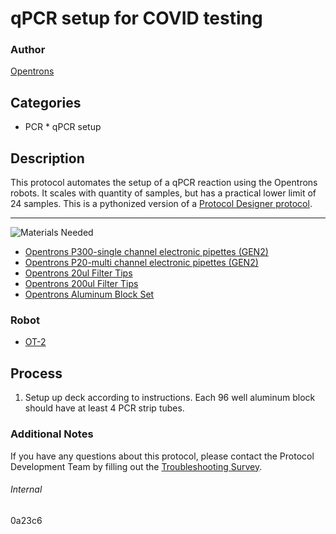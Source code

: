 # qPCR setup for COVID testing

### Author
[Opentrons](https://opentrons.com/)

## Categories
* PCR
        * qPCR setup

## Description
This protocol automates the setup of a qPCR reaction using the Opentrons robots. It scales with quantity of samples, but has a practical lower limit of 24 samples. This is a pythonized version of a [Protocol Designer protocol](https://s3.amazonaws.com/pf-upload-01/u-4256/0/2020-09-21/tm23shu/Full%20PCR%20Plate%20with%20Master%20Mix%20.json).

---
![Materials Needed](https://s3.amazonaws.com/opentrons-protocol-library-website/custom-README-images/001-General+Headings/materials.png)

* [Opentrons P300-single channel electronic pipettes (GEN2)](https://shop.opentrons.com/collections/ot-2-robot/products/single-channel-electronic-pipette?variant=5984549109789)
* [Opentrons P20-multi channel electronic pipettes (GEN2)](https://shop.opentrons.com/collections/ot-2-robot/products/8-channel-electronic-pipette)
* [Opentrons 20ul Filter Tips](https://shop.opentrons.com/collections/opentrons-tips/products/opentrons-20ul-filter-tips)
* [Opentrons 200ul Filter Tips](https://shop.opentrons.com/collections/opentrons-tips/products/opentrons-200ul-filter-tips)
* [Opentrons Aluminum Block Set](https://shop.opentrons.com/products/aluminum-block-set)

### Robot
* [OT-2](https://opentrons.com/ot-2)

## Process
1. Setup up deck according to instructions.  Each 96 well aluminum block should have at least 4 PCR strip tubes. 

### Additional Notes
If you have any questions about this protocol, please contact the Protocol Development Team by filling out the [Troubleshooting Survey](https://protocol-troubleshooting.paperform.co/).

###### Internal
0a23c6

